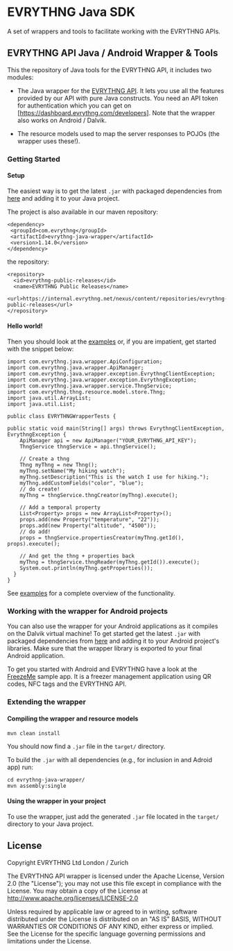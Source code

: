 # EVRYTHNG Java SDK

A set of wrappers and tools to facilitate working with the EVRYTHNG APIs.

## EVRYTHNG API Java / Android Wrapper & Tools

This the repository of Java tools for the EVRYTHNG API, it includes two modules:

* The Java wrapper for the [EVRYTHNG API](https://dashboard.evrythng.com/developers/apidoc). It lets you use all the features provided by our API with pure Java constructs.
You need an API token for authentication which you can get on [https://dashboard.evrythng.com/developers]. Note that the wrapper also works on Android / Dalvik.

* The resource models used to map the server responses to POJOs (the wrapper uses these!).

### Getting Started

#### Setup
The easiest way is to get the latest `.jar` with packaged dependencies from [here](https://s3.amazonaws.com/evrythng-public/evrythng-java-wrapper-1.14.0-jar-with-dependencies.jar) and adding it to your Java project.

The project is also available in our maven repository:

    <dependency>
     <groupId>com.evrythng</groupId>
     <artifactId>evrythng-java-wrapper</artifactId>
     <version>1.14.0</version>
    </dependency>

the repository:

    <repository>
      <id>evrythng-public-releases</id>
      <name>EVRYTHNG Public Releases</name>
      <url>https://internal.evrythng.net/nexus/content/repositories/evrythng-public-releases</url>
    </repository>

#### Hello world!

Then you should look at the [examples](https://github.com/evrythng/evrythng-java-sdk/tree/master/evrythng-java-wrapper/src/main/java/com/evrythng/java/wrapper/examples) or, if you are impatient, get started with the snippet below:

    import com.evrythng.java.wrapper.ApiConfiguration;
    import com.evrythng.java.wrapper.ApiManager;
    import com.evrythng.java.wrapper.exception.EvrythngClientException;
    import com.evrythng.java.wrapper.exception.EvrythngException;
    import com.evrythng.java.wrapper.service.ThngService;
    import com.evrythng.thng.resource.model.store.Thng;
    import java.util.ArrayList;
    import java.util.List;

    public class EVRYTHNGWrapperTests {

    public static void main(String[] args) throws EvrythngClientException, EvrythngException {
        ApiManager api = new ApiManager("YOUR_EVRYTHNG_API_KEY");
        ThngService thngService = api.thngService();

        // Create a thng
        Thng myThng = new Thng();
        myThng.setName("My hiking watch");
        myThng.setDescription("This is the watch I use for hiking.");
        myThng.addCustomFields("color", "blue");
        // do create!
        myThng = thngService.thngCreator(myThng).execute();
    
        // Add a temporal property
        List<Property> props = new ArrayList<Property>();
        props.add(new Property("temperature", "22"));
        props.add(new Property("altitude", "4500"));
        // do add!
        props = thngService.propertiesCreator(myThng.getId(), props).execute();
    
        // And get the thng + properties back
        myThng = thngService.thngReader(myThng.getId()).execute();
        System.out.println(myThng.getProperties());
      }
    }

See [examples](https://github.com/evrythng/evrythng-java-sdk/tree/master/evrythng-java-wrapper/src/main/java/com/evrythng/java/wrapper/examples) for a complete overview of the functionality.

### Working with the wrapper for Android projects

You can also use the wrapper for your Android applications as it compiles on the Dalvik virtual machine! To get started get the latest `.jar` with packaged dependencies from [here](https://s3.amazonaws.com/evrythng-public/evrythng-java-wrapper-1.14.0-jar-with-dependencies.jar) and adding it to your Android project's libraries. Make sure that the wrapper library is exported to your final Android application.

To get you started with Android and EVRYTHNG have a look at the [FreezeMe](https://github.com/webofthings/FreezeMe) sample app. It is a freezer management application using QR codes, NFC tags and the EVRYTHNG API.

### Extending the wrapper

#### Compiling the wrapper and resource models

    mvn clean install

You should now find a `.jar` file in the `target/` directory.

To build the `.jar` with all dependencies (e.g., for inclusion in and Adroid app) run:

    cd evrythng-java-wrapper/
    mvn assembly:single

#### Using the wrapper in your project

To use the wrapper, just add the generated `.jar` file located in the `target/` directory to your Java project.


## License

 Copyright EVRYTHNG Ltd London / Zurich

   The EVRYTHNG API wrapper is licensed under the Apache License, Version 2.0 (the "License");
   you may not use this file except in compliance with the License.
   You may obtain a copy of the License at http://www.apache.org/licenses/LICENSE-2.0

   Unless required by applicable law or agreed to in writing, software
   distributed under the License is distributed on an "AS IS" BASIS,
   WITHOUT WARRANTIES OR CONDITIONS OF ANY KIND, either express or implied.
   See the License for the specific language governing permissions and
   limitations under the License.

